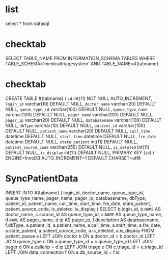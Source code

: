 list
===
select * from datasql

 checktab
===
 SELECT TABLE_NAME FROM INFORMATION_SCHEMA.TABLES WHERE TABLE_SCHEMA='medicaltriagesystem' AND TABLE_NAME=#{tabname}
 
 checktab
===
CREATE TABLE #{tabname} (
  `id` int(11) NOT NULL AUTO_INCREMENT,
	`login_id` varchar(10) DEFAULT NULL,
	`doctor_name` varchar(20) DEFAULT NULL,
	`queue_type_id` varchar(100) DEFAULT NULL,
	`queue_type_name` varchar(100) DEFAULT NULL,
	`pager_name` varchar(100) DEFAULT NULL,
	`pager_ip` varchar(20) DEFAULT NULL,
	`databasename` varchar(100) DEFAULT NULL,
	`dbType` varchar(10) DEFAULT NULL,
	`patient_id` varchar(100) DEFAULT NULL,
	`patient_name` varchar(20) DEFAULT NULL,
	`call_time` datetime DEFAULT NULL,
	`start_time` datetime DEFAULT NULL,
	`fre_date` datetime DEFAULT NULL,
	`state_patient` int(11) DEFAULT NULL,
	`patient_source_code` varchar(255) DEFAULT NULL,
	`is_deleted` int(11) DEFAULT NULL,
	`is_display` int(11) DEFAULT NULL,
	PRIMARY KEY (`id`)
) ENGINE=InnoDB AUTO_INCREMENT=1 DEFAULT CHARSET=utf8

SyncPatientData
===
INSERT INTO  #{tabname} (
	login_id,
	doctor_name,
	queue_type_id,
	queue_type_name,
	pager_name,
	pager_ip,
	databasename,
	dbType,
	patient_id,
	patient_name,
	call_time,
	start_time,
	fre_date,
	state_patient,
	patient_source_code,
	is_deleted,
	is_display
) SELECT
	b.login_id,
	b.`NAME` AS doctor_name,
	c.source_id AS queue_type_id,
	c.`NAME` AS queue_type_name,
	d.`NAME` AS pager_name,
	d.ip AS pager_ip,
	f.description AS databasename,
	f.dbType,
	a.patient_id,
	a.patient_name,
	a.call_time,
	a.start_time,
	a.fre_date,
	a.state_patient,
	a.patient_source_code,
	a.is_deleted,
	a.is_display
FROM
	patient_queue a
LEFT JOIN doctor b ON a.doctor_id = b.doctor_id
LEFT JOIN queue_type c ON a.queue_type_id = c.queue_type_id
LEFT JOIN pager d ON a.callerip = d.ip
LEFT JOIN triage e ON c.triage_id = e.triage_id
LEFT JOIN data_connection f ON a.db_source_id = f.id